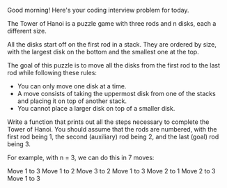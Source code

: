 Good morning! Here's your coding interview problem for today.The Tower of Hanoi is a puzzle game with three rods and n disks, each adifferent size.All the disks start off on the first rod in a stack. They are ordered by size,with the largest disk on the bottom and the smallest one at the top.The goal of this puzzle is to move all the disks from the first rod to the lastrod while following these rules: * You can only move one disk at a time. * A move consists of taking the uppermost disk from one of the stacks and   placing it on top of another stack. * You cannot place a larger disk on top of a smaller disk.Write a function that prints out all the steps necessary to complete the Towerof Hanoi. You should assume that the rods are numbered, with the first rod being1, the second (auxiliary) rod being 2, and the last (goal) rod being 3.For example, with n = 3, we can do this in 7 moves:Move 1 to 3Move 1 to 2Move 3 to 2Move 1 to 3Move 2 to 1Move 2 to 3Move 1 to 3